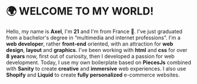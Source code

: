 # 🌍 WELCOME TO MY WORLD!

Hello, my name is **Axel**, I'm **21** and I'm from France 🥖.
I've just graduated from a bachelor's degree in “multimedia and internet professions”.
I'm a **web developer**, rather **front-end** oriented, with an attraction for **web design**, **layout** and **graphics**. I've been working with __html__ and __css__ for over **8 years** now, first out of curiosity, then I developed a passion for web development.
Today, I use my own boilerplate based on __PiecesJs__ combined with __Sanity__ to create **creative** and **immersive** web experiences. I also use __Shopify__ and __Liquid__ to create **fully personalized** e-commerce websites.
